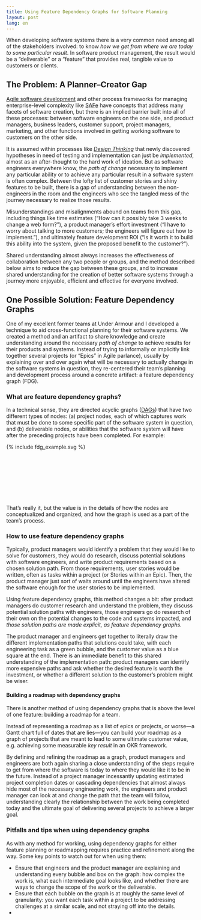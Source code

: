 ```yaml
---
title: Using Feature Dependency Graphs for Software Planning
layout: post
lang: en
---
```


When developing software systems there is a very common need among all of the
stakeholders involved: to know *how we get from where we are today to some
particular result*. In software product management, the result would be a
“deliverable” or a “feature” that provides real, tangible value to customers or
clients.

## The Problem: A Planner–Creator Gap
[Agile software development][AS] and other process frameworks for managing
enterprise-level complexity like [SAFe][SA] have concepts that address many
facets of software creation, but there is an implied barrier built into all of
these processes: between software engineers on the one side, and product
managers, business leaders, customer support, project managers, marketing, and
other functions involved in getting working software to customers on the other
side.

It is assumed within processes like *[Design Thinking][DT]* that newly
discovered hypotheses in need of testing and implementation can just be
*implemented*, almost as an after-thought to the hard work of ideation. But as
software engineers everywhere know, the *path of change* necessary to implement
any particular ability or to achieve any particular result in a software system
is often complex. Between the lofty list of customer stories and shiny features
to be built, there is a gap of understanding between the non-engineers in the
room and the engineers who see the tangled mess of the journey necessary to
realize those results.

Misunderstandings and misalignments abound on teams from this gap, including
things like time estimates (“How can it possibly take 3 weeks to change a web
form?”), a product manager’s effort investment (“I have to worry about talking
to more customers; the engineers will figure out how to implement.”), and
ultimately feature development ROI (“Is it worth it to build this ability into
the system, given the proposed benefit to the customer?”).

Shared understanding almost always increases the effectiveness of collaboration
between any two people or groups, and the method described below aims to reduce
the gap between these groups, and to increase shared understanding for the
creation of better software systems through a journey more enjoyable, efficient
and effective for everyone involved.

## One Possible Solution: Feature Dependency Graphs
One of my excellent former teams at Under Armour and I developed a technique to
aid cross-functional planning for their software systems. We created a method
and an artifact to share knowledge and create understanding around the necessary
*path of change* to achieve results for their products and systems. Instead of
trying to informally or implicitly link together several projects (or “Epics” in
Agile parlance), usually by explaining over and over again what will be
necessary to actually change in the software systems in question, they
re-centered their team’s planning and development process around a concrete
artifact: a feature dependency graph (FDG).

### What are feature dependency graphs?
In a technical sense, they are directed acyclic graphs ([DAGs][DA]) that have
two different types of nodes: (a) project nodes, each of which captures work
that must be done to some specific part of the software system in question, and
(b) deliverable nodes, or abilities that the software system will have after the
preceding projects have been completed. For example:

<div class="svg" style="padding-bottom: 98pt">
  {% include fdg_example.svg %}
</div>

That’s really it, but the value is in the details of how the nodes are
conceptualized and organized, and how the graph is used as a part of the team’s
process.

### How to use feature dependency graphs

Typically, product managers would identify a problem that they would like to
solve for customers, they would do research, discuss potential solutions with
software engineers, and write product requirements based on a chosen solution
path. From those requirements, user stories would be written, often as tasks
within a project (or Stories within an Epic). Then, the product manager just
sort of waits around until the engineers have altered the software enough for
the user stories to be implemented.

Using feature dependency graphs, this method changes a bit: after product
managers do customer research and understand the problem, they discuss potential
solution paths with engineers, those engineers go do research of their own on
the potential changes to the code and systems impacted, and *those solution
paths are made explicit, as feature dependency graphs.*

The product manager and engineers get together to literally draw the different
implementation paths that solutions could take, with each engineering task as a
green bubble, and the customer value as a blue square at the end. There is an
immediate benefit to this shared understanding of the implementation path:
product managers can identify more expensive paths and ask whether the desired
feature is worth the investment, or whether a different solution to the
customer’s problem might be wiser.

#### Building a roadmap with dependency graphs

There is another method of using dependency graphs that is above the level of
one feature: building a roadmap for a team.

Instead of representing a roadmap as a list of epics or projects, or worse—a
Gantt chart full of dates that are lies—you can build your roadmap as a graph
of projects that are meant to lead to some ultimate customer value, e.g.
achieving some measurable *key result* in an OKR framework.

By defining and refining the roadmap as a graph, product managers and engineers
are both again sharing a close understanding of the steps require to get from
where the software is today to where they would like it to be in the future.
Instead of a project manager incessantly updating estimated project completion
dates or cascading dependencies that almost always hide most of the necessary
engineering work, the engineers and product manager can look at and change the
path that the team will follow, understanding clearly the relationship between
the work being completed today and the ultimate goal of delivering several
projects to achieve a larger goal.

### Pitfalls and tips when using dependency graphs

As with any method for working, using dependency graphs for either feature
planning or roadmapping requires practice and refinement along the way. Some
key points to watch out for when using them:

* Ensure that engineers and the product manager are explaining and understanding
  every bubble and box on the graph: how complex the work is, what each
  intermediate goal looks like, and whether there are ways to change the scope
  of the work or the deliverable.
* Ensure that each bubble on the graph is at roughly the same level of
  granularity: you want each task within a project to be addressing challenges
  at a similar scale, and not straying off into the details.
* 


 [AS]: https://en.wikipedia.org/wiki/Agile_software_development
 [SA]: https://www.scaledagileframework.com
 [DT]: https://www.scaledagileframework.com/design-thinking/
 [DA]: https://en.wikipedia.org/wiki/Directed_acyclic_graph
